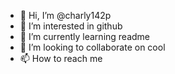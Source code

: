 - 👋 Hi, I’m @charly142p
- 👀 I’m interested in github
- 🌱 I’m currently learning readme
- 💞️ I’m looking to collaborate on cool
- 📫 How to reach me

<!---
charly142p/charly142p is a ✨ special ✨ repository because its `README.md` (this file) appears on your GitHub profile.
You can click the Preview link to take a look at your changes.
--->
